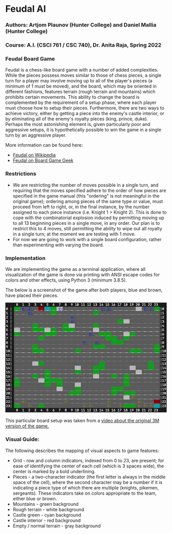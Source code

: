 # Feudal AI
### Authors: Artjom Plaunov (Hunter College) and Daniel Mallia (Hunter College)
### Course: A.I. (CSCI 761 / CSC 740), Dr. Anita Raja, Spring 2022

### Feudal Board Game
Feudal is a chess-like board game with a number of added complexities. While
the pieces possess moves similar to those of chess pieces, a single turn for a
player may involve moving up to all of the player's pieces (a minimum of 1 must
be moved), and the board, which may be oriented in different fashions, features
terrain (rough terrain and mountains) which prohibits certain movements. This
ability to change the board is complemented by the requirement of a setup
phase, where each player must choose how to setup their pieces. Furthermore,
there are two ways to achieve victory, either by getting a piece into the
enemy's castle interior, or by eliminating all of the enemy's royalty pieces
(king, prince, duke). Perhaps the most astonishing element is, given
particularly poor and aggressive setups, it is hypothetically possible to win
the game in a single turn by an aggressive player.

More information can be found here:
- [Feudal on Wikipedia](https://en.wikipedia.org/wiki/Feudal_(game))
- [Feudal on Board Game Geek](https://boardgamegeek.com/boardgame/847/feudal)


### Restrictions
- We are restricting the number of moves possible in a single turn, and
requiring that the moves specified adhere to the order of how pieces are
specified in the game manual (this "ordering" is not meaningful in the
original game); ordering among pieces of the same type or value, must proceed
from left to right, or, in the final instance, by the number assigned to each
piece instance (i.e. Knight 1 > Knight 2). This is done to cope with the
combinatorial explosion induced by permitting moving up to all 13 beginning
pieces in a single move, in any order. Our plan is to restrict this to 4 moves,
still permitting the ability to wipe out all royalty in a single turn; at the
moment we are testing with 1 move.
- For now we are going to work with a single board configuration, rather than
experimenting with varying the board.

### Implementation
We are implementing the game as a terminal application, where all visualization
of the game is done via printing with ANSI escape codes for colors and other
effects, using Python 3 (minimum 3.8.5).

The below is a screenshot of the game after both players, blue and brown, have
placed their pieces.

![Setup screenshot](Images/FeudalSetup1.png)

This particular board setup was taken from a
[video about the original 3M version of the game.
](https://www.youtube.com/watch?v=LUV_zHb_xnM)

### Visual Guide:
The following describes the mapping of visual aspects to game features:

- Grid - row and column indicators, indexed from 0 to 23, are present; for ease
of identifying the center of each cell (which is 3 spaces wide), the center is
marked by a bold underlining.
- Pieces - a two-character indicator (the first letter is always in the middle
space of the cell), where the second character may be a number if it is
indicating a piece type of which there are multiple (knights, pikemen,
sergeants). These indicators take on colors appropriate to the team, either
blue or brown.
- Mountains - green background
- Rough terrain - white background
- Castle green - cyan background
- Castle interior - red background
- Empty / normal terrain - gray background

